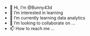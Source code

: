 - 👋 Hi, I’m @Bunny43d
- 👀 I’m interested in learning
- 🌱 I’m currently learning data analytics
- 💞️ I’m looking to collaborate on ...
- 📫 How to reach me ...

<!---
Bunny43d/Bunny43d is a ✨ special ✨ repository because its `README.md` (this file) appears on your GitHub profile.
You can click the Preview link to take a look at your changes.
--->

